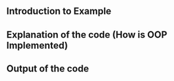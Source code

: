 <!-- documentation here, based on the format provided in the README.md file -->

## Introduction to Example

## Explanation of the code (How is OOP Implemented)

## Output of the code
